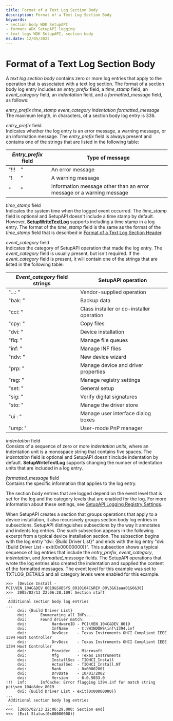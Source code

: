 ```yaml
---
title: Format of a Text Log Section Body
description: Format of a Text Log Section Body
keywords:
- section body WDK SetupAPI
- formats WDK SetupAPI logging
- text logs WDK SetupAPI, section body
ms.date: 12/05/2022
---
```


# Format of a Text Log Section Body

A *text log section body* contains zero or more log entries that apply to the operation that is associated with a text log section. The format of a section body log entry includes an *entry_prefix* field, a *time_stamp* field, an *event_category* field, an *indentation* field, and a *formatted_message* field, as follows:

*entry_prefix time_stamp event_category indentation formatted_message*  
The maximum length, in characters, of a section body log entry is 336.

*entry_prefix* field  
Indicates whether the log entry is an error message, a warning message, or an information message. The *entry_prefix* field is always present and contains one of the strings that are listed in the following table:

| *Entry_prefix* field | Type of message |
|---|---|
| "!!!&nbsp;&nbsp;&nbsp;&nbsp;" | An error message |
| "!&nbsp;&nbsp;&nbsp;&nbsp;&nbsp;&nbsp;" | A warning message |
| "&nbsp;&nbsp;&nbsp;&nbsp;&nbsp;&nbsp;&nbsp;" | Information message other than an error message or a warning message |

*time_stamp* field  
Indicates the system time when the logged event occurred. The *time_stamp* field is optional and SetupAPI doesn't include a time stamp by default. However, [**SetupWriteTextLog**](/windows/win32/api/setupapi/nf-setupapi-setupwritetextlog) supports including a time stamp in a log entry. The format of the *time_stamp* field is the same as the format of the *time_stamp* field that is described in [Format of a Text Log Section Header](format-of-a-text-log-section-header.md).

*event_category* field  
Indicates the category of SetupAPI operation that made the log entry. The *event_category* field is usually present, but isn't required. If the *event_category* field is present, it will contain one of the strings that are listed in the following table:

| *Event_category* field strings | SetupAPI operation |
|---|---|
| "...:&nbsp;" | Vendor-supplied operation |
| "bak:&nbsp;" | Backup data |
| "cci:&nbsp;" | Class installer or co-installer operation |
| "cpy:&nbsp;" | Copy files |
| "dvi:&nbsp;" | Device installation |
| "flq:&nbsp;" | Manage file queues |
| "inf:&nbsp;" | Manage INF files |
| "ndv:&nbsp;" | New device wizard |
| "prp:&nbsp;" | Manage device and driver properties |
| "reg:&nbsp;" | Manage registry settings |
| "set:&nbsp;" | General setup |
| "sig:&nbsp;" | Verify digital signatures |
| "sto:&nbsp;" | Manage the driver store |
| "ui&nbsp;:&nbsp;" | Manage user interface dialog boxes |
| "ump:&nbsp;" | User-mode PnP manager |

*indentation* field  
Consists of a sequence of zero or more *indentation units*, where an indentation unit is a monospace string that contains five spaces. The *indentation* field is optional and SetupAPI doesn't include indentation by default. **SetupWriteTextLog** supports changing the number of indentation units that are included in a log entry.

*formatted_message* field  
Contains the specific information that applies to the log entry.

The section body entries that are logged depend on the event level that is set for the log and the category levels that are enabled for the log. For more information about these settings, see [SetupAPI Logging Registry Settings](setupapi-logging-registry-settings.md).

When SetupAPI creates a section that groups operations that apply to a device installation, it also recursively groups section body log entries in subsections. SetupAPI distinguishes subsections by the way it annotates and indents log entries. One such subsection appears in the following excerpt from a typical device installation section. The subsection begins with the log entry "dvi: {Build Driver List}" and ends with the log entry "dvi: {Build Driver List - exit(0x00000000)}". This subsection shows a typical sequence of log entries that include the *entry_prefix*, *event_category*, *indentation*, and *formatted_message* fields. The SetupAPI operations that wrote the log entries also created the indentation and supplied the content of the formatted messages. The event level for this example was set to TXTLOG_DETAILS and all category levels were enabled for this example.

```console
>>>  [Device Install - PCI\VEN_104C&DEV_8019&SUBSYS_8010104C&REV_00\3&61aaa01&0&38]
>>>  2005/02/13 22:06:28.109: Section start
...
 Additional section body log entries
...
     dvi: {Build Driver List}
     dvi:      Enumerating all INFs...
     dvi:      Found driver match:
     dvi:           HardwareID - PCI\VEN_104C&DEV_8019
     dvi:           InfName    - C:\WINDOWS\inf\1394.inf
     dvi:           DevDesc    - Texas Instruments OHCI Compliant IEEE 1394 Host Controller
     dvi:           DrvDesc    - Texas Instruments OHCI Compliant IEEE 1394 Host Controller
     dvi:           Provider   - Microsoft
     dvi:           Mfg        - Texas Instruments
     dvi:           InstallSec - TIOHCI_Install
     dvi:           ActualSec  - TIOHCI_Install.NT
     dvi:           Rank       - 0x00002001
     dvi:           DrvDate    - 10/01/2002
     dvi:           Version    - 6.0.5033.0 
!!!  inf:      InfCache: Error flagging 1394.inf for match string pci\ven_104c&dev_8019
     dvi: {Build Driver List - exit(0x00000000)}
...
 Additional section body log entries 
...
<<<  [2005/02/13 22:06:29.000: Section end]
<<<  [Exit Status(0x00000000)]
```
